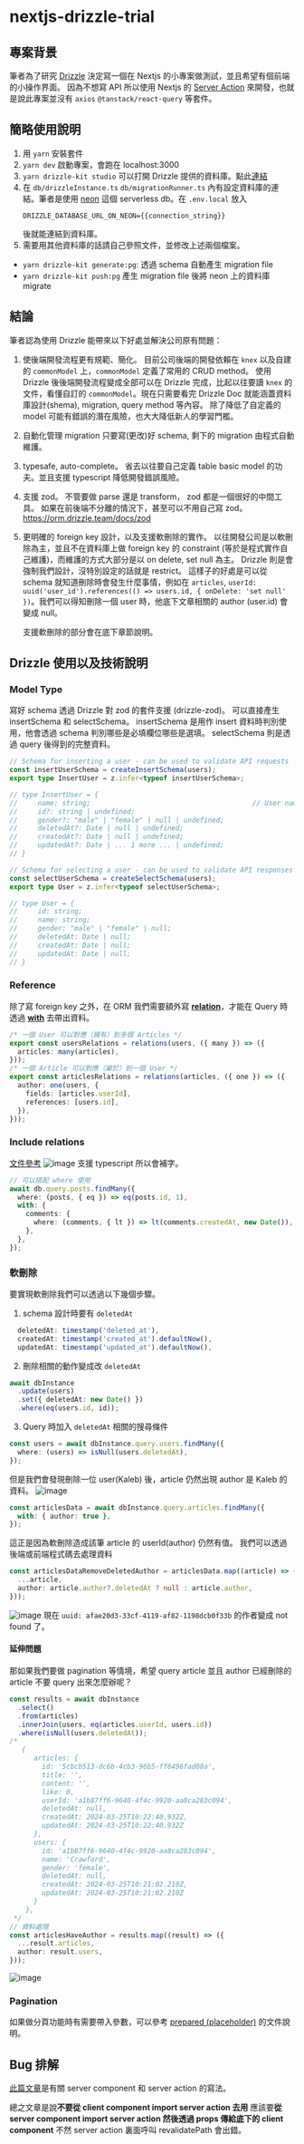 # nextjs-drizzle-trial

## 專案背景

筆者為了研究 [Drizzle](https://orm.drizzle.team/) 決定寫一個在 Nextjs 的小專案做測試，並且希望有個前端的小操作界面。
因為不想寫 API 所以使用 Nextjs 的 [Server Action](https://nextjs.org/docs/app/building-your-application/data-fetching/server-actions-and-mutations) 來開發，也就是說此專案並沒有 `axios` `@tanstack/react-query` 等套件。

## 簡略使用說明

1. 用 `yarn` 安裝套件
2. `yarn dev` 啟動專案，會跑在 localhost:3000
3. `yarn drizzle-kit studio` 可以打開 Drizzle 提供的資料庫。點此[連結](https://local.drizzle.studio/)
4. 在 `db/drizzleInstance.ts` `db/migrationRunner.ts` 內有設定資料庫的連結。筆者是使用 [neon](https://neon.tech/) 這個 serverless db。在 `.env.local` 放入
   ```
   DRIZZLE_DATABASE_URL_ON_NEON={{connection_string}}
   ```
   後就能連結到資料庫。
5. 需要用其他資料庫的話請自己參照文件，並修改上述兩個檔案。

- `yarn drizzle-kit generate:pg`: 透過 schema 自動產生 migration file
- `yarn drizzle-kit push:pg` 產生 migration file 後將 neon 上的資料庫 migrate

## 結論

筆者認為使用 Drizzle 能帶來以下好處並解決公司原有問題：

1. 使後端開發流程更有規範、簡化。
   目前公司後端的開發依賴在 `knex` 以及自建的 `commonModel` 上，`commonModel` 定義了常用的 CRUD method。
   使用 Drizzle 後後端開發流程變成全部可以在 Drizzle 完成，比起以往要讀 `knex` 的文件，看懂自訂的 `commonModel`。現在只需要看完 Drizzle Doc 就能涵蓋資料庫設計(shema), migration, query method 等內容。
   除了降低了自定義的 model 可能有錯誤的潛在風險，也大大降低新人的學習門檻。

2. 自動化管理 migration
   只要寫(更改)好 schema, 剩下的 migration 由程式自動維護。

3. typesafe, auto-complete。
   省去以往要自己定義 table basic model 的功夫。並且支援 typescript 降低開發錯誤風險。

4. 支援 zod。
   不管要做 parse 還是 transform， zod 都是一個很好的中間工具。
   如果在前後端不分離的情況下，甚至可以不用自己寫 zod。
   https://orm.drizzle.team/docs/zod

5. 更明確的 foreign key 設計，以及支援軟刪除的實作。
   以往開發公司是以軟刪除為主，並且不在資料庫上做 foreign key 的 constraint (等於是程式實作自己維護)，而維護的方式大部分是以 on delete, set null 為主。
   Drizzle 則是會強制我們設計，沒特別設定的話就是 restrict。
   這樣子的好處是可以從 schema 就知道刪除時會發生什麼事情，例如在 `articles`, `userId: uuid('user_id').references(() => users.id, { onDelete: 'set null' })`。我們可以得知刪除一個 user 時，他底下文章相關的 author (user.id) 會變成 null。

   支援軟刪除的部分會在底下章節說明。

## Drizzle 使用以及技術說明

### Model Type

寫好 schema 透過 Drizzle 對 zod 的套件支援 (drizzle-zod)。
可以直接產生 insertSchema 和 selectSchema。
insertSchema 是用作 insert 資料時判別使用，他會透過 schema 判別哪些是必填欄位哪些是選填。
selectSchema 則是透過 query 後得到的完整資料。

```typescript
// Schema for inserting a user - can be used to validate API requests
const insertUserSchema = createInsertSchema(users);
export type InsertUser = z.infer<typeof insertUserSchema>;

// type InsertUser = {
//     name: string;                                        // User name 必填
//     id?: string | undefined;
//     gender?: "male" | "female" | null | undefined;
//     deletedAt?: Date | null | undefined;
//     createdAt?: Date | null | undefined;
//     updatedAt?: Date | ... 1 more ... | undefined;
// }

// Schema for selecting a user - can be used to validate API responses
const selectUserSchema = createSelectSchema(users);
export type User = z.infer<typeof selectUserSchema>;

// type User = {
//     id: string;
//     name: string;
//     gender: "male" | "female" | null;
//     deletedAt: Date | null;
//     createdAt: Date | null;
//     updatedAt: Date | null;
// }
```

### Reference

除了寫 foreign key 之外，在 ORM 我們需要額外寫 [**relation**](https://orm.drizzle.team/docs/rqb#declaring-relations)，才能在 Query 時透過 [**with**](https://orm.drizzle.team/docs/rqb#include-relations) 去帶出資料。

```typescript
/* 一個 User 可以對應（擁有）到多個 Articles */
export const usersRelations = relations(users, ({ many }) => ({
  articles: many(articles),
}));
/* 一個 Article 可以對應（屬於）到一個 User */
export const articlesRelations = relations(articles, ({ one }) => ({
  author: one(users, {
    fields: [articles.userId],
    references: [users.id],
  }),
}));
```

### Include relations
[文件參考](https://orm.drizzle.team/docs/rqb#include-relations)
![image](https://github.com/dempsey1229/nextjs-drizzle-trial/assets/134914196/b08bed9a-a8f9-4bb7-8bd0-238d6f477e3e)
支援 typescript 所以會補字。

```typescript
// 可以搭配 where 使用
await db.query.posts.findMany({
  where: (posts, { eq }) => eq(posts.id, 1),
  with: {
    comments: {
      where: (comments, { lt }) => lt(comments.createdAt, new Date()),
    },
  },
});
```

### 軟刪除

要實現軟刪除我們可以透過以下幾個步驟。

1. schema 設計時要有 `deletedAt`

```typescript
  deletedAt: timestamp('deleted_at'),
  createdAt: timestamp('created_at').defaultNow(),
  updatedAt: timestamp('updated_at').defaultNow(),
```

2. 刪除相關的動作變成改 `deletedAt`

```typescript
await dbInstance
  .update(users)
  .set({ deletedAt: new Date() })
  .where(eq(users.id, id));
```

3. Query 時加入 `deletedAt` 相關的搜尋條件

```typescript
const users = await dbInstance.query.users.findMany({
  where: (users) => isNull(users.deletedAt),
});
```

但是我們會發現刪除一位 user(Kaleb) 後，article 仍然出現 author 是 Kaleb 的資料。
![image](https://github.com/dempsey1229/nextjs-drizzle-trial/assets/134914196/33855f19-f573-406a-8966-367f0923b0ba)

```typescript
const articlesData = await dbInstance.query.articles.findMany({
  with: { author: true },
});
```

這正是因為軟刪除造成該筆 article 的 userId(author) 仍然有值。
我們可以透過後端或前端程式碼去處理資料

```typescript
const articlesDataRemoveDeletedAuthor = articlesData.map((article) => ({
  ...article,
  author: article.author?.deletedAt ? null : article.author,
}));
```
![image](https://github.com/dempsey1229/nextjs-drizzle-trial/assets/134914196/10b41d73-51a9-432d-8766-f071fb569fcf)
現在 `uuid: afae20d3-33cf-4119-af82-1198dcb0f33b` 的作者變成 not found 了。

#### 延伸問題

那如果我們要做 pagination 等情境，希望 query article 並且 author 已經刪除的 article 不要 query 出來怎麼辦呢？

```typescript
const results = await dbInstance
  .select()
  .from(articles)
  .innerJoin(users, eq(articles.userId, users.id))
  .where(isNull(users.deletedAt));
/*  
   {
      articles: {
        id: '5cbcb513-dc6b-4cb3-96b5-ff6496fad08a',
        title: '',
        content: '',
        like: 0,
        userId: 'a1b87ff6-9640-4f4c-9920-aa8ca283c094',
        deletedAt: null,
        createdAt: 2024-03-25T10:22:40.932Z,
        updatedAt: 2024-03-25T10:22:40.932Z
      },
      users: {
        id: 'a1b87ff6-9640-4f4c-9920-aa8ca283c094',
        name: 'Crawford',
        gender: 'female',
        deletedAt: null,
        createdAt: 2024-03-25T10:21:02.210Z,
        updatedAt: 2024-03-25T10:21:02.210Z
      }
    },
 */
// 資料處理
const articlesHaveAuthor = results.map((result) => ({
  ...result.articles,
  author: result.users,
}));
```
![image](https://github.com/dempsey1229/nextjs-drizzle-trial/assets/134914196/49ee1e37-41b0-4517-b3e8-c7b0b8b67431)

### Pagination

如果做分頁功能時有需要帶入參數，可以參考 [prepared (placeholder)](https://orm.drizzle.team/docs/rqb#prepared-statements) 的文件說明。

## Bug 排解

[此篇文章](https://www.reddit.com/r/nextjs/comments/13ilupe/nextjs_134_error_invariant_static_generation/)是有關 server component 和 server action 的寫法。

總之文章是說**不要從 client component import server action 去用**
應該要**從 server component import server action 然後透過 props 傳給底下的 client component**
不然 server action 裏面呼叫 revalidatePath 會出錯。
